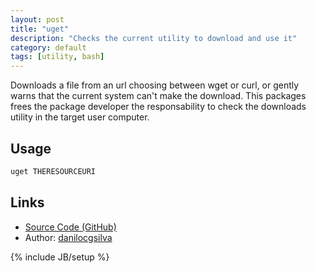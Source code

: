 ```yaml
---
layout: post
title: "uget"
description: "Checks the current utility to download and use it"
category: default
tags: [utility, bash]
---
```


Downloads a file from an url choosing between wget or curl, or gently warns that the current system can't make the download. This packages frees the package developer the responsability to check the downloads utility in the target user computer.

## Usage

```bash
uget THERESOURCEURI
```

## Links

* [Source Code (GitHub)](https://github.com/danilocgsilva/uget)
* Author: [danilocgsilva](http://danilocgsilva.me)

{% include JB/setup %}
